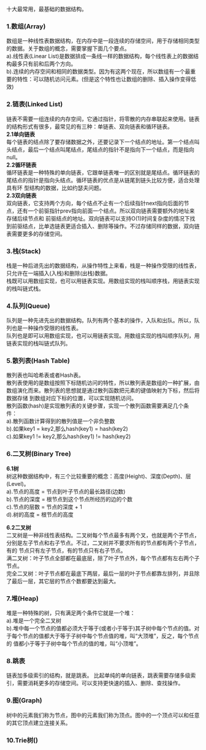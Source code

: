 十大最常用，最基础的数据结构。

### 1.数组(Array)
数组是一种线性表数据结构，在内存中是一段连续的存储空间，用于存储相同类型的数据。关于数组的概念，需要掌握下面几个要点。<br/>
a).线性表(Linear List)是数据排成一条线一样的数据结构，每个线性表上的数据结构最多只有前和后两个方向。<br/>
b).连续的内存空间和相同的数据类型。因为有这两个现在，所以数组有一个最重要的特性：可以随机访问元素。(但是这个特性也让数组的删除、插入操作变得低效)

### 2.链表(Linked List)
链表不需要一组连续的内存空间，它通过指针，将零散的内存串联起来使用。链表的结构形式有很多，最常见的有三种：单链表、双向链表和循环链表。<br/>
  **2.1单向链表**<br/>
每个链表的结点除了要存储数据之外，还要记录下一个结点的地址。第一个结点叫头结点，最后一个结点叫尾结点，尾结点的指针不是指向下一个结点，而是指向null。<br/>
  **2.2循环链表**<br/>
循环链表是一种特殊的单向链表，它跟单链表唯一的区别就是尾结点。循环链表的尾结点的指针是指向头结点。循环链表的优点是从链尾到链头比较方便，适合处理具有环
型结构的数据，比如约瑟夫问题。<br/>
**2.3双向链表**<br/>
双向链表，它支持两个方向，每个结点不止有一个后续指针next指向后面的节点，还有一个前驱指针prev指向前面一个结点。所以双向链表需要额外的地址来存储后续节点和
前驱结点的地址。双向链表可以支持O(1)时间复杂度的情况下找到前驱结点，比单选链表更适合插入、删除等操作。不过存储同样的数据，双向链表需要更多的存储空间。

### 3.栈(Stack)
栈是一种后进先出的数据结构，从操作特性上来看，栈是一种操作受限的线性表，只允许在一端插入(入栈)和删除(出栈)数据。<br/>
栈既可以用数组实现，也可以用链表实现。用数组实现的栈叫顺序栈，用链表实现的栈叫链式栈。

### 4.队列(Queue)
队列是一种先进先出的数据结构。队列有两个基本的操作，入队和出队。所以，队列也是一种操作受限的线性表。<br/>
队列也是即可以用数组实现，也可以用链表实现。用数组实现的栈叫顺序队列，用链表实现的栈叫链式队列。<br/>

### 5.散列表(Hash Table)
散列表也叫哈希表或者Hash表。<br/>
散列表使用的是数组按照下标随机访问的特性，所以散列表是数组的一种扩展，由数组演化而来。散列表的思想就是通过散列函数把元素的键值映射为下标，然后将数据存储
到数组对应下标的位置，可以实现随机访问。<br/>
散列函数(hash)是实现散列表的关键步骤，实现一个散列函数需要满足几个条件：<br/>
a).散列函数计算得到的散列值是一个非负整数<br/>
b).如果key1 = key2,那么hash(key1) = hash(key2)<br/>
c).如果key1 != key2,那么hash(key1) != hash(key2)<br/>

### 6.二叉树(Binary Tree)
  **6.1树**<br/>
树这种数据结构中，有三个比较重要的概念：高度(Height)、深度(Depth)、层(Level)。<br/>
a).节点的高度 = 节点到叶子节点的最长路径(边数)<br/>
b).节点的深度 = 根节点到这个节点所经历的边的个数<br/>
c).节点的层数 = 节点的深度 + 1<br/>
d).树的高度 = 根节点的高度<br/>

  **6.2二叉树**<br/>
二叉树是一种非线性表结构。二叉树每个节点最多有两个叉，也就是两个子节点，分别是左子节点和右子节点。不过，二叉树并不要求所有的节点都有两个子节点，有的
节点只有左子节点，有的节点只有右子节点。<br/>
满二叉树：叶子节点全部都在最底层，除了叶子节点外，每个节点都有左右两个子节点。<br/>
完全二叉树：叶子节点都在最底下两层，最后一层的叶子节点都靠左排列，并且除了最后一层，其它层的节点个数都要达到最大。<br/>

### 7.堆(Heap)
堆是一种特殊的树，只有满足两个条件它就是一个堆：<br/>
a).堆是一个完全二叉树<br/>
b).堆中每一个节点的值都必须大于等于(或者小于等于)其子树中每个节点的值。对于每个节点的值都大于等于子树中每个节点值的堆，叫“大顶堆”，反之，每个节点的
值都小于等于子树中每个节点的值的堆，叫“小顶堆”。<br/>

### 8.跳表
链表加多级索引的结构，就是跳表。
比起单纯的单向链表，跳表需要存储多级索引，需要消耗更多的存储空间。可以支持更快速的插入、删除、查找操作。

### 9.图(Graph)
树中的元素我们称为节点，图中的元素我们称为顶点。图中的一个顶点可以和任意的其它顶点建立连接关系。

### 10.Trie树()
